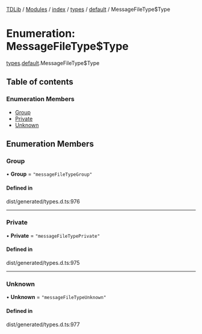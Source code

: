 [TDLib](../README.md) / [Modules](../modules.md) / [index](../modules/index.md) / [types](../modules/index.types.md) / [default](../modules/index.types.default.md) / MessageFileType$Type

# Enumeration: MessageFileType$Type

[types](../modules/index.types.md).[default](../modules/index.types.default.md).MessageFileType$Type

## Table of contents

### Enumeration Members

- [Group](index.types.default.MessageFileType_Type.md#group)
- [Private](index.types.default.MessageFileType_Type.md#private)
- [Unknown](index.types.default.MessageFileType_Type.md#unknown)

## Enumeration Members

### Group

• **Group** = ``"messageFileTypeGroup"``

#### Defined in

dist/generated/types.d.ts:976

___

### Private

• **Private** = ``"messageFileTypePrivate"``

#### Defined in

dist/generated/types.d.ts:975

___

### Unknown

• **Unknown** = ``"messageFileTypeUnknown"``

#### Defined in

dist/generated/types.d.ts:977
